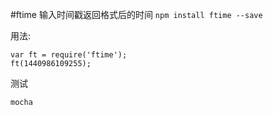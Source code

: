#ftime
输入时间戳返回格式后的时间
```npm install ftime --save```


用法:
```
var ft = require('ftime');
ft(1440986109255);
```
测试
```
mocha
```
